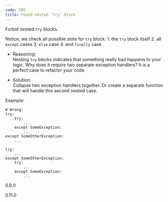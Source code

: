 ```yaml
---
code: 505
title: Found nested `try` block
---
```


Forbid nested `try` blocks.

Notice, we check all possible slots for `try` block: 1. the `try` block
itself 2. all `except` cases 3. `else` case 4. and `finally` case

  - Reasoning:  
    Nesting `try` blocks indicates that something really bad happens to
    your logic. Why does it require two separate exception handlers? It
    is a perfect case to refactor your code.

  - Solution:  
    Collapse two exception handlers together. Or create a separate
    function that will handle this second nested case.

Example:

    # Wrong:
    try:
        try:
            ...
        except SomeException:
            ...
    except SomeOtherException:
        ...
    
    try:
        ...
    except SomeOtherException:
        try:
            ...
        except SomeException:
            ...

<div class="versionadded">

0.8.0

</div>

<div class="versionchanged">

0.11.0

</div>